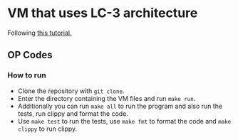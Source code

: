 # VM that uses LC-3 architecture

Following [this tutorial.](https://www.jmeiners.com/lc3-vm/)

## OP Codes


### How to run
- Clone the repository with `git clone`.
- Enter the directory containing the VM files and run `make run`.
- Additionally you can run `make all` to run the program and also run the tests, run clippy and format the code.
- Use `make test` to run the tests, use `make fmt` to format the code and `make clippy` to run clippy.
